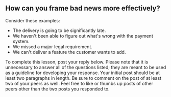 ## How can you frame bad news more effectively?

Consider these examples:

- The delivery is going to be significantly late.
- We haven't been able to figure out what's wrong with the payment system.
- We missed a major legal requirement.
- We can't deliver a feature the customer wants to add.

To complete this lesson, post your reply below. Please note that it is
unnecessary to answer all of the questions listed; they are meant to be used as
a guideline for developing your response. Your initial post should be at least
two paragraphs in length. Be sure to comment on the post of at least two of your
peers as well. Feel free to like or thumbs up posts of other peers other than
the two posts you responded to.

